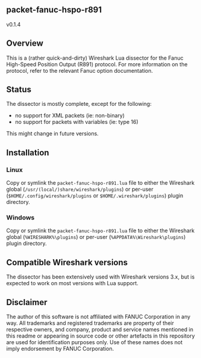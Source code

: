 ## packet-fanuc-hspo-r891
v0.1.4


## Overview

This is a (rather quick-and-dirty) Wireshark Lua dissector for the Fanuc High-Speed Position Output (R891) protocol.
For more information on the protocol, refer to the relevant Fanuc option documentation.


## Status

The dissector is mostly complete, except for the following:

 - no support for XML packets (ie: non-binary)
 - no support for packets with variables (ie: type 16)

This might change in future versions.


## Installation

### Linux

Copy or symlink the `packet-fanuc-hspo-r891.lua` file to either the Wireshark global (`/usr/(local/)share/wireshark/plugins`) or per-user (`$HOME/.config/wireshark/plugins` or `$HOME/.wireshark/plugins`) plugin directory.

### Windows

Copy or symlink the `packet-fanuc-hspo-r891.lua` file to either the Wireshark global (`%WIRESHARK%\plugins`) or per-user (`%APPDATA%\Wireshark\plugins`) plugin directory.


## Compatible Wireshark versions

The dissector has been extensively used with Wireshark versions 3.x, but is expected to work on most versions with Lua support.


## Disclaimer

The author of this software is not affiliated with FANUC Corporation in any way.
All trademarks and registered trademarks are property of their respective owners, and company, product and service names mentioned in this readme or appearing in source code or other artefacts in this repository are used for identification purposes only.
Use of these names does not imply endorsement by FANUC Corporation.
